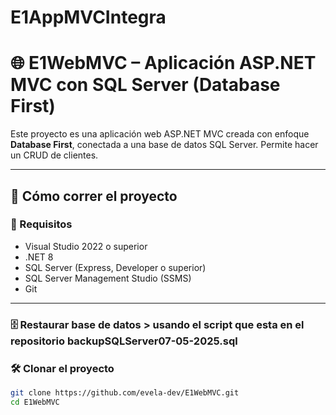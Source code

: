 # E1AppMVCIntegra

# 🌐 E1WebMVC – Aplicación ASP.NET MVC con SQL Server (Database First)

Este proyecto es una aplicación web ASP.NET MVC creada con enfoque **Database First**, conectada a una base de datos SQL Server. Permite hacer un CRUD de clientes.

---

## 🚀 Cómo correr el proyecto

### 🧩 Requisitos

- Visual Studio 2022 o superior
- .NET 8
- SQL Server (Express, Developer o superior)
- SQL Server Management Studio (SSMS)
- Git

---
### 🗄️ Restaurar base de datos > usando el script que esta en el repositorio backupSQLServer07-05-2025.sql
### 🛠️ Clonar el proyecto

```bash
git clone https://github.com/evela-dev/E1WebMVC.git
cd E1WebMVC


